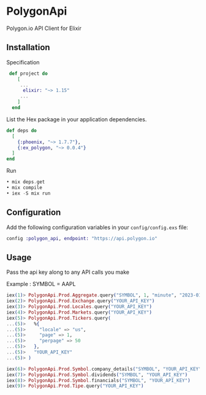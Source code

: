 # PolygonApi

Polygon.io API Client for Elixir

## Installation
Specification
```elixir
 def project do
    [
     ...
      elixir: "~> 1.15"
     ...
    ]
  end
```
List the Hex package in your application dependencies.

```elixir
def deps do
  [
    {:phoenix, "~> 1.7.7"},
    {:ex_polygon, "~> 0.0.4"}
  ]
end
```

Run

```elixir
• mix deps.get
• mix compile
• iex -S mix run
```

## Configuration

Add the following configuration variables in your `config/config.exs` file:

```elixir
config :polygon_api, endpoint: "https://api.polygon.io"
```

## Usage

Pass the api key along to any API calls you make

Example : SYMBOL = AAPL

```elixir
iex(1)> PolygonApi.Prod.Aggregate.query("SYMBOL", 1, "minute", "2023-01-01", "2023-08-01", "YOUR_API_KEY") 
iex(2)> PolygonApi.Prod.Exchange.query("YOUR_API_KEY")
iex(3)> PolygonApi.Prod.Locales.query("YOUR_API_KEY") 
iex(4)> PolygonApi.Prod.Markets.query("YOUR_API_KEY") 
iex(5)> PolygonApi.Prod.Tickers.query(                                                                             
...(5)>   %{
...(5)>     "locale" => "us",
...(5)>     "page" => 1,
...(5)>     "perpage" => 50
...(5)>   },
...(5)>   "YOUR_API_KEY"
...(5)> )

iex(6)> PolygonApi.Prod.Symbol.company_details("SYMBOL", "YOUR_API_KEY")
iex(7)> PolygonApi.Prod.Symbol.dividends("SYMBOL", "YOUR_API_KEY")
iex(8)> PolygonApi.Prod.Symbol.financials("SYMBOL", "YOUR_API_KEY")
iex(9)> PolygonApi.Prod.Tipe.query("YOUR_API_KEY")               
```
